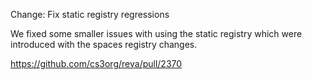 Change: Fix static registry regressions

We fixed some smaller issues with using the static registry which were introduced with the spaces registry changes.

https://github.com/cs3org/reva/pull/2370
